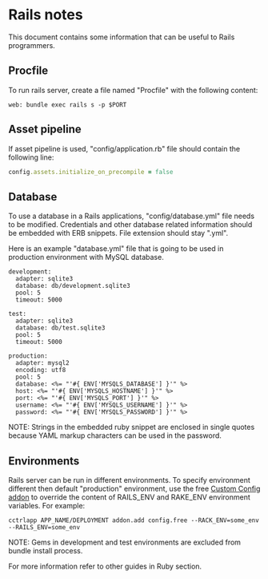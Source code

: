 # Rails notes

This document contains some information that can be useful to Rails programmers.

## Procfile

To run rails server, create a file named "Procfile" with the following content:
~~~
web: bundle exec rails s -p $PORT
~~~

## Asset pipeline

If asset pipeline is used, "config/application.rb" file should contain the following line:
~~~ruby
config.assets.initialize_on_precompile = false
~~~

## Database

To use a database in a Rails applications, "config/database.yml" file needs to be modified.
Credentials and other database related information should be embedded with ERB snippets.
File extension should stay ".yml".

Here is an example "database.yml" file that is going to be used in production environment with MySQL database.
~~~erb
development:
  adapter: sqlite3
  database: db/development.sqlite3
  pool: 5
  timeout: 5000

test:
  adapter: sqlite3
  database: db/test.sqlite3
  pool: 5
  timeout: 5000

production:
  adapter: mysql2
  encoding: utf8
  pool: 5
  database: <%= "'#{ ENV['MYSQLS_DATABASE'] }'" %>
  host: <%= "'#{ ENV['MYSQLS_HOSTNAME'] }'" %>
  port: <%= "'#{ ENV['MYSQLS_PORT'] }'" %>
  username: <%= "'#{ ENV['MYSQLS_USERNAME'] }'" %>
  password: <%= "'#{ ENV['MYSQLS_PASSWORD'] }'" %>
~~~

NOTE: Strings in the embedded ruby snippet are enclosed in single quotes because YAML markup characters can be used in the password.

## Environments

Rails server can be run in different environments. To specify environment different then default "production" environment, use the free [Custom Config addon](https://www.cloudcontrol.com/add-ons/config) to override the content of RAILS_ENV and RAKE_ENV environment variables. For example:
~~~
cctrlapp APP_NAME/DEPLOYMENT addon.add config.free --RACK_ENV=some_env --RAILS_ENV=some_env
~~~

NOTE: Gems in development and test environments are excluded from bundle install process.

For more information refer to other guides in Ruby section.

